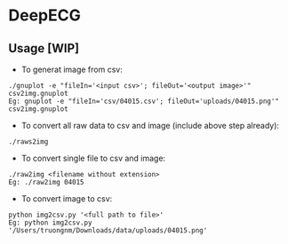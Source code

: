 # DeepECG

## Usage [WIP]
* To generat image from csv:
```
./gnuplot -e "fileIn='<input csv>'; fileOut='<output image>'" csv2img.gnuplot
Eg: gnuplot -e "fileIn='csv/04015.csv'; fileOut='uploads/04015.png'" csv2img.gnuplot
```
* To convert all raw data to csv and image (include above step already):
```
./raws2img
```

* To convert single file to csv and image:
```
./raw2img <filename without extension>
Eg: ./raw2img 04015
```

* To convert image to csv:
```
python img2csv.py '<full path to file>'
Eg: python img2csv.py '/Users/truongnm/Downloads/data/uploads/04015.png'
```
